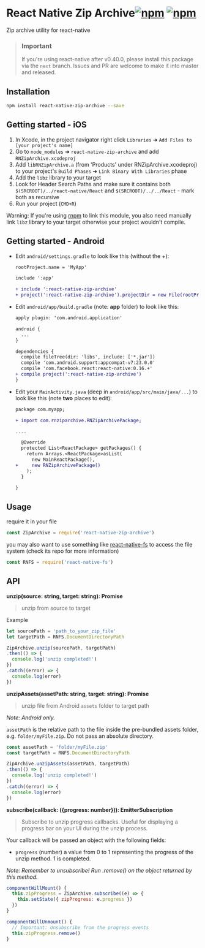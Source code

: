# React Native Zip Archive[![npm](https://img.shields.io/npm/dm/react-native-zip-archive.svg)](https://www.npmjs.com/package/react-native-zip-archive) [![npm](https://img.shields.io/npm/v/react-native-zip-archive.svg)](https://www.npmjs.com/package/react-native-zip-archive)

Zip archive utility for react-native

> ### Important
> If you're using react-native after v0.40.0, please install this package via the `next` branch. Issues and PR are welcome to make it into master and released.

## Installation

```bash
npm install react-native-zip-archive --save
```

## Getting started - iOS

1. In Xcode, in the project navigator right click `Libraries` ➜ `Add Files to [your project's name]`
2. Go to `node_modules` ➜ `react-native-zip-archive` and add `RNZipArchive.xcodeproj`
3. Add `libRNZipArchive.a` (from 'Products' under RNZipArchive.xcodeproj) to your project's `Build Phases` ➜ `Link Binary With Libraries` phase
4. Add the `libz` library to your target
5. Look for Header Search Paths and make sure it contains both `$(SRCROOT)/../react-native/React` and `$(SRCROOT)/../../React` - mark both as recursive
6. Run your project (`CMD+R`)

Warning: If you're using [rnpm](https://github.com/rnpm/rnpm) to link this module, you also need manually link `libz` library to your target otherwise your project wouldn't compile.

## Getting started - Android

* Edit `android/settings.gradle` to look like this (without the +):

  ```diff
  rootProject.name = 'MyApp'

  include ':app'

  + include ':react-native-zip-archive'
  + project(':react-native-zip-archive').projectDir = new File(rootProject.projectDir, '../node_modules/react-native-zip-archive/android')
  ```

* Edit `android/app/build.gradle` (note: **app** folder) to look like this:

  ```diff
  apply plugin: 'com.android.application'

  android {
    ...
  }

  dependencies {
    compile fileTree(dir: 'libs', include: ['*.jar'])
    compile 'com.android.support:appcompat-v7:23.0.0'
    compile 'com.facebook.react:react-native:0.16.+'
  + compile project(':react-native-zip-archive')
  }
  ```

* Edit your `MainActivity.java` (deep in `android/app/src/main/java/...`) to look like this (note **two** places to edit):

  ```diff
  package com.myapp;

  + import com.rnziparchive.RNZipArchivePackage;

  ....

    @Override
    protected List<ReactPackage> getPackages() {
      return Arrays.<ReactPackage>asList(
        new MainReactPackage(),
  +     new RNZipArchivePackage()
      );
    }

  }
  ```

## Usage

require it in your file

```js
const ZipArchive = require('react-native-zip-archive')
```

you may also want to use something like [react-native-fs](https://github.com/johanneslumpe/react-native-fs) to access the file system (check its repo for more information)

```js
const RNFS = require('react-native-fs')
```

## API

**unzip(source: string, target: string): Promise**

> unzip from source to target

Example

```js
let sourcePath = 'path_to_your_zip_file'
let targetPath = RNFS.DocumentDirectoryPath

ZipArchive.unzip(sourcePath, targetPath)
.then(() => {
  console.log('unzip completed!')
})
.catch((error) => {
  console.log(error)
})
```

**unzipAssets(assetPath: string, target: string): Promise**

> unzip file from Android `assets` folder to target path

*Note: Android only.*

`assetPath` is the relative path to the file inside the pre-bundled assets folder, e.g. `folder/myFile.zip`. Do not pass an absolute directory.

```js
const assetPath = 'folder/myFile.zip'
const targetPath = RNFS.DocumentDirectoryPath

ZipArchive.unzipAssets(assetPath, targetPath)
.then(() => {
  console.log('unzip completed!')
})
.catch((error) => {
  console.log(error)
})
```

**subscribe(callback: ({progress: number})): EmitterSubscription**

> Subscribe to unzip progress callbacks. Useful for displaying a progress bar on your UI during the unzip process.

Your callback will be passed an object with the following fields:

- `progress` (number)  a value from 0 to 1 representing the progress of the unzip method. 1 is completed.

*Note: Remember to unsubscribe! Run .remove() on the object returned by this method.*

```js
componentWillMount() {
  this.zipProgress = ZipArchive.subscribe((e) => {
    this.setState({ zipProgress: e.progress })
  })
}

componentWillUnmount() {
  // Important: Unsubscribe from the progress events
  this.zipProgress.remove()
}
```
